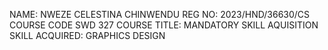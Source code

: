 NAME: NWEZE CELESTINA CHINWENDU
REG NO: 2023/HND/36630/CS
COURSE CODE SWD 327
COURSE TITLE: MANDATORY SKILL AQUISITION
SKILL ACQUIRED: GRAPHICS DESIGN
